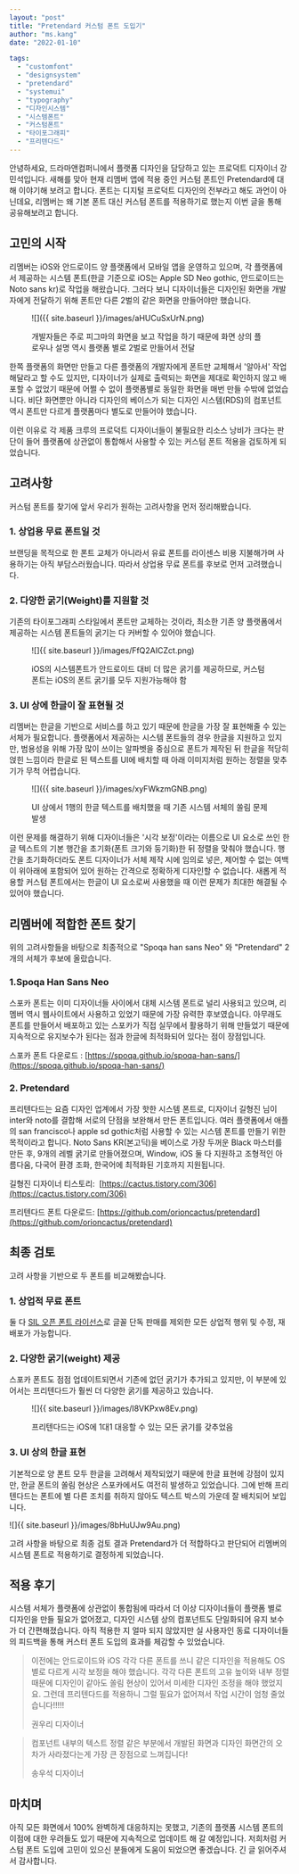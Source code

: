 ```yaml
---
layout: "post"
title: "Pretendard 커스텀 폰트 도입기"
author: "ms.kang"
date: "2022-01-10"

tags: 
  - "customfont"
  - "designsystem"
  - "pretendard"
  - "systemui"
  - "typography"
  - "디자인시스템"
  - "시스템폰트"
  - "커스텀폰트"
  - "타이포그래피"
  - "프리텐다드"
---
```


안녕하세요, 드라마앤컴퍼니에서 플랫폼 디자인을 담당하고 있는 프로덕트 디자이너 강민석입니다. 새해를 맞아 현재 리멤버 앱에 적용 중인 커스텀 폰트인 Pretendard에 대해 이야기해 보려고 합니다. 폰트는 디지털 프로덕트 디자인의 전부라고 해도 과언이 아닌데요, 리멤버는 왜 기본 폰트 대신 커스텀 폰트를 적용하기로 했는지 이번 글을 통해 공유해보려고 합니다.

## **고민의 시작**

리멤버는 iOS와 안드로이드 양 플랫폼에서 모바일 앱을 운영하고 있으며, 각 플랫폼에서 제공하는 시스템 폰트(한글 기준으로 iOS는 Apple SD Neo gothic, 안드로이드는 Noto sans kr)로 작업을 해왔습니다. 그러다 보니 디자이너들은 디자인된 화면을 개발자에게 전달하기 위해 폰트만 다른 2벌의 같은 화면을 만들어야만 했습니다.

<figure>

![]({{ site.baseurl }}/images/aHUCuSxUrN.png)

<figcaption>

개발자들은 주로 피그마의 화면을 보고 작업을 하기 때문에 화면 상의 플로우나 설명 역시 플랫폼 별로 2벌로 만들어서 전달

</figcaption>

</figure>

한쪽 플랫폼의 화면만 만들고 다른 플랫폼의 개발자에게 폰트만 교체해서 '알아서' 작업해달라고 할 수도 있지만, 디자이너가 실제로 출력되는 화면을 제대로 확인하지 않고 배포할 수 없었기 때문에 어쩔 수 없이 플랫폼별로 동일한 화면을 매번 만들 수밖에 없었습니다. 비단 화면뿐만 아니라 디자인의 베이스가 되는 디자인 시스템(RDS)의 컴포넌트 역시 폰트만 다르게 플랫폼마다 별도로 만들어야 했습니다.

이런 이유로 각 제품 크루의 프로덕트 디자이너들이 불필요한 리소스 낭비가 크다는 판단이 들어 플랫폼에 상관없이 통합해서 사용할 수 있는 커스텀 폰트 적용을 검토하게 되었습니다.

## **고려사항**

커스텀 폰트를 찾기에 앞서 우리가 원하는 고려사항을 먼저 정리해봤습니다.

### 1\. 상업용 무료 폰트일 것

브랜딩을 목적으로 한 폰트 교체가 아니라서 유료 폰트를 라이센스 비용 지불해가며 사용하기는 아직 부담스러웠습니다. 따라서 상업용 무료 폰트를 후보로 먼저 고려했습니다.

### 2\. 다양한 굵기(Weight)를 지원할 것

기존의 타이포그래피 스타일에서 폰트만 교체하는 것이라, 최소한 기존 양 플랫폼에서 제공하는 시스템 폰트들의 굵기는 다 커버할 수 있어야 했습니다. 

<figure>

![]{{ site.baseurl }}/images/FfQ2AICZct.png)

<figcaption>

iOS의 시스템폰트가 안드로이드 대비 더 많은 굵기를 제공하므로, 커스텀 폰트는 iOS의 폰트 굵기를 모두 지원가능해야 함

</figcaption>

</figure>

### 3\. UI 상에 한글이 잘 표현될 것

리멤버는 한글을 기반으로 서비스를 하고 있기 때문에 한글을 가장 잘 표현해줄 수 있는 서체가 필요합니다. 플랫폼에서 제공하는 시스템 폰트들의 경우 한글을 지원하고 있지만, 범용성을 위해 가장 많이 쓰이는 알파벳을 중심으로 폰트가 제작된 뒤 한글을 적당히 얹힌 느낌이라 한글로 된 텍스트를 UI에 배치할 때 아래 이미지처럼 원하는 정렬을 맞추기가 무척 어렵습니다.

<figure>

![]({{ site.baseurl }}/images/xyFWkzmGNB.png)

<figcaption>

UI 상에서 1행의 한글 텍스트를 배치했을 때 기존 시스템 서체의 쏠림 문제 발생

</figcaption>

</figure>

이런 문제를 해결하기 위해 디자이너들은 '시각 보정'이라는 이름으로 UI 요소로 쓰인 한글 텍스트의 기본 행간을 초기화(폰트 크기와 둥기화)한 뒤 정렬을 맞춰야 했습니다. 행간을 초기화하더라도 폰트 디자이너가 서체 제작 시에 임의로 넣은, 제어할 수 없는 여백이 위아래에 포함되어 있어 원하는 간격으로 정확하게 디자인할 수 없습니다. 새롭게 적용할 커스텀 폰트에서는 한글이 UI 요소로써 사용했을 때 이런 문제가 최대한 해결될 수 있어야 했습니다.

## ****리멤버에 적합한 폰트 찾기****

위의 고려사항들을 바탕으로 최종적으로 "Spoqa han sans Neo" 와 "Pretendard" 2개의 서체가 후보에 올랐습니다.

### **1.Spoqa Han Sans Neo**

스포카 폰트는 이미 디자이너들 사이에서 대체 시스템 폰트로 널리 사용되고 있으며, 리멤버 역시 웹사이트에서 사용하고 있었기 때문에 가장 유력한 후보였습니다. 아무래도 폰트를 만들어서 배포하고 있는 스포카가 직접 실무에서 활용하기 위해 만들었기 때문에 지속적으로 유지보수가 된다는 점과 한글에 최적화되어 있다는 점이 장점입니다.

스포카 폰트 다운로드 : [https://spoqa.github.io/spoqa-han-sans/](https://spoqa.github.io/spoqa-han-sans/)

### **2\. Pretendard**

프리텐다드는 요즘 디자인 업계에서 가장 핫한 시스템 폰트로, 디자이너 길형진 님이 inter와 noto를 결합해 서로의 단점을 보완해서 만든 폰트입니다. 여러 플랫폼에서 애플의 san francisco나 apple sd gothic처럼 사용할 수 있는 시스템 폰트를 만들기 위한 목적이라고 합니다. Noto Sans KR(본고딕)을 베이스로 가장 두꺼운 Black 마스터를 만든 후, 9개의 레벨 굵기로 만들어졌으며, Window, iOS 둘 다 지원하고 조형적인 아름다움, 다국어 환경 조화, 한국어에 최적화된 기호까지 지원됩니다.

길형진 디자이너 티스토리:  [https://cactus.tistory.com/306](https://cactus.tistory.com/306)

프리텐다드 폰트 다운로드: [https://github.com/orioncactus/pretendard](https://github.com/orioncactus/pretendard)

## **최종 검토**

고려 사항을 기반으로 두 폰트를 비교해봤습니다.

### 1\. 상업적 무료 폰트

둘 다 [SIL 오픈 폰트 라이선스](https://scripts.sil.org/OFL)로 글꼴 단독 판매를 제외한 모든 상업적 행위 및 수정, 재배포가 가능합니다.

### 2\. 다양한 굵기(weight) 제공

스포카 폰트도 점점 업데이트되면서 기존에 없던 굵기가 추가되고 있지만, 이 부분에 있어서는 프리텐다드가 훨씬 더 다양한 굵기를 제공하고 있습니다.

<figure>

![]{{ site.baseurl }}/images/I8VKPxw8Ev.png)

<figcaption>

프리텐다드는 iOS에 1대1 대응할 수 있는 모든 굵기를 갖추었음

</figcaption>

</figure>

### 3\. UI 상의 한글 표현

기본적으로 양 폰트 모두 한글을 고려해서 제작되었기 때문에 한글 표현에 강점이 있지만, 한글 폰트의 쏠림 현상은 스포카에서도 여전히 발생하고 있었습니다. 그에 반해 프리텐다드는 폰트에 별 다른 조치를 취하지 않아도 텍스트 박스의 가운데 잘 배치되어 보입니다.

![]{{ site.baseurl }}/images/8bHuUJw9Au.png)

고려 사항을 바탕으로 최종 검토 결과 Pretendard가 더 적합하다고 판단되어 리멤버의 시스템 폰트로 적용하기로 결정하게 되었습니다.

## **적용 후기**

시스템 서체가 플랫폼에 상관없이 통합됨에 따라서 더 이상 디자이너들이 플랫폼 별로 디자인을 만들 필요가 없어졌고, 디자인 시스템 상의 컴포넌트도 단일화되어 유지 보수가 더 간편해졌습니다. 아직 적용한 지 얼마 되지 않았지만 실 사용자인 동료 디자이너들의 피드백을 통해 커스터 폰트 도입의 효과를 체감할 수 있었습니다.

> 이전에는 안드로이드와 iOS 각각 다른 폰트를 쓰니 같은 디자인을 적용해도 OS별로 다르게 시각 보정을 해야 했습니다. 각각 다른 폰트의 고유 높이와 내부 정렬 때문에 디자인이 같아도 쏠림 현상이 있어서 미세한 디자인 조정을 해야 했었지요. 그런데 프리텐다드를 적용하니 그럴 필요가 없어져서 작업 시간이 엄청 줄었습니다!!!!!
> 
> 권우리 디자이너

> 컴포넌트 내부의 텍스트 정렬 같은 부분에서 개발된 화면과 디자인 화면간의 오차가 사라졌다는게 가장 큰 장점으로 느껴집니다!
> 
> 송우석 디자이너

## **마치며**

아직 모든 화면에서 100% 완벽하게 대응하지는 못했고, 기존의 플랫폼 시스템 폰트의 이점에 대한 우려들도 있기 때문에 지속적으로 업데이트 해 갈 예정입니다. 저희처럼 커스텀 폰트 도입에 고민이 있으신 분들에게 도움이 되었으면 좋겠습니다. 긴 글 읽어주셔서 감사합니다.
